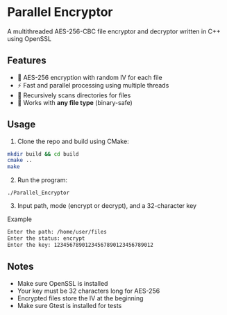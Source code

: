 # Parallel Encryptor

A multithreaded AES-256-CBC file encryptor and decryptor written in C++ using OpenSSL

## Features

- 🔐 AES-256 encryption with random IV for each file
- ⚡ Fast and parallel processing using multiple threads
- 📂 Recursively scans directories for files
- 💾 Works with **any file type** (binary-safe)

## Usage

1. Clone the repo and build using CMake:

```bash
mkdir build && cd build
cmake ..
make
```

2.	Run the program:
```
./Parallel_Encryptor
```

3.	Input path, mode (encrypt or decrypt), and a 32-character key

Example
```bash
Enter the path: /home/user/files
Enter the status: encrypt
Enter the key: 12345678901234567890123456789012
```
## Notes
- Make sure OpenSSL is installed
- Your key must be 32 characters long for AES-256
- Encrypted files store the IV at the beginning
- Make sure Gtest is installed for tests
